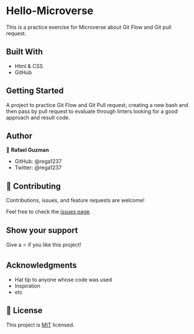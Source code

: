 # Hello-Microverse

This is a practice exercise for Microverse about Git Flow and Git pull request.

## Built With

- Html & CSS
- GitHub

## Getting Started

A project to practice Git Flow and Git Pull request, creating a new bash and then pass by pull request to evaluate through linters looking for a good approach and result code.

## Author 

👤 **Rafael Guzman**

- GitHub: @rega1237 
- Twitter: @rega1237 

## 🤝 Contributing

Contributions, issues, and feature requests are welcome!

Feel free to check the [issues page](../../issues/).

## Show your support

Give a ⭐️ if you like this project!

## Acknowledgments

- Hat tip to anyone whose code was used
- Inspiration
- etc

## 📝 License

This project is [MIT](./MIT.md) licensed.
